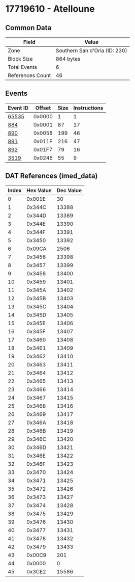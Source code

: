 # 17719610 - Atelloune

## Common Data

| Field            | Value                         |
|------------------|-------------------------------|
| Zone             | Southern San d'Oria (ID: 230) |
| Block Size       | 864 bytes                     |
| Total Events     | 6                             |
| References Count | 46                            |

## Events

| Event ID            | Offset   |   Size |   Instructions |
|---------------------|----------|--------|----------------|
| [65535](./65535.md) | 0x0000   |      1 |              1 |
| [884](./884.md)     | 0x0001   |     87 |             17 |
| [890](./890.md)     | 0x0058   |    199 |             46 |
| [891](./891.md)     | 0x011F   |    216 |             47 |
| [892](./892.md)     | 0x01F7   |     79 |             16 |
| [3519](./3519.md)   | 0x0246   |     55 |              9 |

## DAT References (imed_data)

|   Index | Hex Value   |   Dec Value |
|---------|-------------|-------------|
|       0 | 0x001E      |          30 |
|       1 | 0x344C      |       13388 |
|       2 | 0x344D      |       13389 |
|       3 | 0x344E      |       13390 |
|       4 | 0x344F      |       13391 |
|       5 | 0x3450      |       13392 |
|       6 | 0x09CA      |        2506 |
|       7 | 0x3456      |       13398 |
|       8 | 0x3457      |       13399 |
|       9 | 0x3458      |       13400 |
|      10 | 0x3459      |       13401 |
|      11 | 0x345A      |       13402 |
|      12 | 0x345B      |       13403 |
|      13 | 0x345C      |       13404 |
|      14 | 0x345D      |       13405 |
|      15 | 0x345E      |       13406 |
|      16 | 0x345F      |       13407 |
|      17 | 0x3460      |       13408 |
|      18 | 0x3461      |       13409 |
|      19 | 0x3462      |       13410 |
|      20 | 0x3463      |       13411 |
|      21 | 0x3464      |       13412 |
|      22 | 0x3465      |       13413 |
|      23 | 0x3466      |       13414 |
|      24 | 0x3467      |       13415 |
|      25 | 0x3468      |       13416 |
|      26 | 0x3469      |       13417 |
|      27 | 0x346A      |       13418 |
|      28 | 0x346B      |       13419 |
|      29 | 0x346C      |       13420 |
|      30 | 0x346D      |       13421 |
|      31 | 0x346E      |       13422 |
|      32 | 0x346F      |       13423 |
|      33 | 0x3470      |       13424 |
|      34 | 0x3471      |       13425 |
|      35 | 0x3472      |       13426 |
|      36 | 0x3473      |       13427 |
|      37 | 0x3474      |       13428 |
|      38 | 0x3475      |       13429 |
|      39 | 0x3476      |       13430 |
|      40 | 0x3477      |       13431 |
|      41 | 0x3478      |       13432 |
|      42 | 0x3479      |       13433 |
|      43 | 0x00C9      |         201 |
|      44 | 0x0000      |           0 |
|      45 | 0x3CE2      |       15586 |
